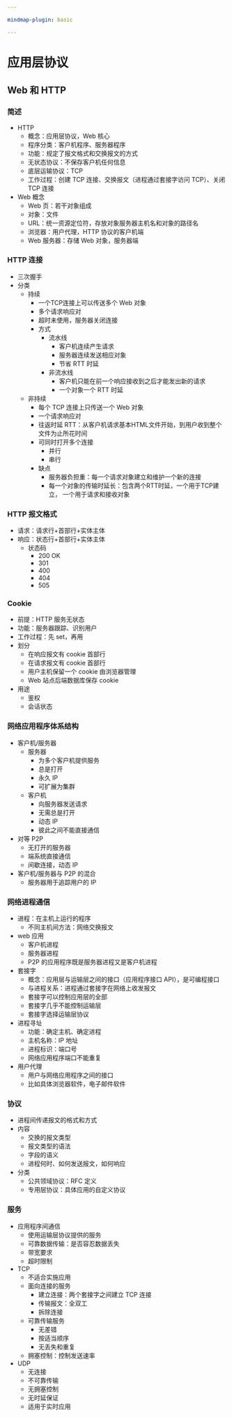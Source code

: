 ```yaml
---

mindmap-plugin: basic

---
```


# 应用层协议

## Web 和 HTTP

### 简述

- HTTP
	- 概念：应用层协议，Web 核心
	- 程序分类：客户机程序、服务器程序
	- 功能：规定了报文格式和交换报文的方式
	- 无状态协议：不保存客户机任何信息
	- 底层运输协议：TCP
	- 工作过程：创建 TCP 连接、交换报文（进程通过套接字访问 TCP）、关闭 TCP 连接
- Web 概念
	- Web 页：若干对象组成
	- 对象：文件
	- URL：统一资源定位符，存放对象服务器主机名和对象的路径名
	- 浏览器：用户代理，HTTP 协议的客户机端
	- Web 服务器：存储 Web 对象，服务器端

### HTTP 连接

- 三次握手
- 分类
	- 持续
		- 一个TCP连接上可以传送多个 Web 对象
		- 多个请求响应对
		- 超时未使用，服务器关闭连接
		- 方式
			- 流水线
				- 客户机连续产生请求
				- 服务器连续发送相应对象
				- 节省 RTT 时延
			- 非流水线
				- 客户机只能在前一个响应接收到之后才能发出新的请求
				- 一个对象一个 RTT 时延
	- 非持续
		- 每个 TCP 连接上只传送一个 Web 对象
		- 一个请求响应对
		- 往返时延 RTT：从客户机请求基本HTML文件开始，到用户收到整个文件为止所花时间
		- 可同时打开多个连接
			- 并行
			- 串行
		- 缺点
			- 服务器负担重：每一个请求对象建立和维护一个新的连接
			- 每一个对象的传输时延长：包含两个RTT时延，一个用于TCP建立， 一个用于请求和接收对象

### HTTP 报文格式

- 请求：请求行+首部行+实体主体
- 响应：状态行+首部行+实体主体
	- 状态码
		- 200 OK
		- 301
		- 400
		- 404
		- 505

### Cookie

- 前提：HTTP 服务无状态
- 功能：服务器跟踪、识别用户
- 工作过程：先 set，再用
- 划分
	- 在响应报文有 cookie 首部行
	- 在请求报文有 cookie 首部行
	- 用户主机保留一个 cookie 由浏览器管理
	- Web 站点后端数据库保存 cookie
- 用途
	- 鉴权
	- 会话状态

### 网络应用程序体系结构

- 客户机/服务器
	- 服务器
		- 为多个客户机提供服务
		- 总是打开
		- 永久 IP
		- 可扩展为集群
	- 客户机
		- 向服务器发送请求
		- 无需总是打开
		- 动态 IP
		- 彼此之间不能直接通信
- 对等 P2P
	- 无打开的服务器
	- 端系统直接通信
	- 间歇连接，动态 IP
- 客户机/服务器与 P2P 的混合
	- 服务器用于追踪用户的 IP

### 网络进程通信

- 进程：在主机上运行的程序
	- 不同主机间方法：网络交换报文
- web 应用
	- 客户机进程
	- 服务器进程
	- P2P 的应用程序既是服务器进程又是客户机进程
- 套接字
	- 概念：应用层与运输层之间的接口（应用程序接口 API），是可编程接口
	- 与进程关系：进程通过套接字在网络上收发报文
	- 套接字可以控制应用层的全部
	- 套接字几乎不能控制运输层
	- 套接字选择运输层协议
- 进程寻址
	- 功能：确定主机、确定进程
	- 主机名称：IP 地址
	- 进程标识：端口号
	- 网络应用程序端口不能重复
- 用户代理
	- 用户与网络应用程序之间的接口
	- 比如具体浏览器软件，电子邮件软件

### 协议

- 进程间传递报文的格式和方式
- 内容
	- 交换的报文类型
	- 报文类型的语法
	- 字段的语义
	- 进程何时、如何发送报文，如何响应
- 分类
	- 公共领域协议：RFC 定义
	- 专用层协议：具体应用的自定义协议

### 服务

- 应用程序间通信
	- 使用运输层协议提供的服务
	- 可靠数据传输：是否容忍数据丢失
	- 带宽要求
	- 超时限制
- TCP
	- 不适合实施应用
	- 面向连接的服务
		- 建立连接：两个套接字之间建立 TCP 连接
		- 传输报文：全双工
		- 拆除连接
	- 可靠传输服务
		- 无差错
		- 按适当顺序
		- 无丢失和重复
	- 拥塞控制：控制发送速率
- UDP
	- 无连接
	- 不可靠传输
	- 无拥塞控制
	- 无时延保证
	- 适用于实时应用